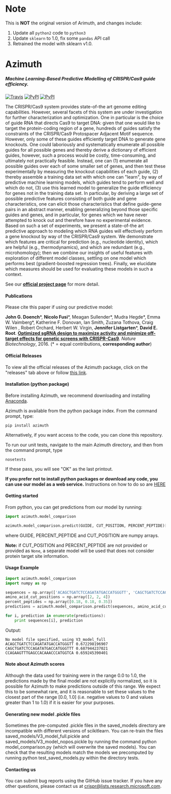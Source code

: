 # Note
This is **NOT** the original version of Arimuth, and changes include:

1. Update all `python2` code to `python3`
2. Update `sklearn` to 1.0, fix some `pandas` API call
3. Retrained the model with sklearn v1.0.

# Azimuth
##### Machine Learning-Based Predictive Modelling of CRISPR/Cas9 guide efficiency.
[![Travis](https://img.shields.io/travis/MicrosoftResearch/Azimuth.svg)](https://travis-ci.org/MicrosoftResearch/Azimuth) [![PyPI](https://img.shields.io/pypi/v/azimuth.svg)](https://pypi.python.org/pypi/azimuth) [![PyPI](https://img.shields.io/pypi/l/azimuth.svg)]()

The CRISPR/Cas9 system provides state-of-the art genome editing capabilities. However, several facets of this system are under investigation for further characterization and optimization. One in particular is the choice of guide RNA that directs Cas9 to target DNA: given that one would like to target the protein-coding region of a gene, hundreds of guides satisfy the constraints of the CRISPR/Cas9 Protospacer Adjacent Motif sequence. However, only some of these guides efficiently target DNA to generate gene knockouts. One could laboriously and systematically enumerate all possible guides for all possible genes and thereby derive a dictionary of efficient guides, however, such a process would be costly, time-consuming, and ultimately not practically feasible. Instead, one can (1) enumerate all possible guides over each of some smaller set of genes, and then test these experimentally by measuring the knockout capabilities of each guide, (2) thereby assemble a training data set with which one can "learn", by way of predictive machine learning models, which guides tend to perform well and which do not, (3) use this learned model to generalize the guide efficiency for genes not in the training data set. In particular, by deriving a large set of possible predictive features consisting of both guide and gene characteristics, one can elicit those characteristics that define guide-gene pairs in an abstract manner, enabling generalizing beyond those specific guides and genes, and in particular, for genes which we have never attempted to knock out and therefore have no experimental evidence. Based on such a set of experiments, we present a state-of-the art predictive approach to modeling which RNA guides will effectively perform a gene knockout by way of the CRISPR/Cas9 system. We demonstrate which features are critical for prediction (e.g., nucleotide identity), which are helpful (e.g., thermodynamics), and which are redundant (e.g., microhomology); then we combine our insights of useful features with exploration of different model classes, settling on one model which performs best (gradient-boosted regression trees). Finally, we elucidate which measures should be used for evaluating these models in such a context.

See our [**official project page**](https://www.microsoft.com/en-us/research/project/crispr/) for more detail.

#### Publications

Please cite this paper if using our predictive model:

**John G. Doench**\*, **Nicolo Fusi**\*, Meagan Sullender\*, Mudra Hegde\*, Emma W. Vaimberg\*, Katherine F. Donovan, Ian Smith, Zuzana Tothova, Craig Wilen , Robert Orchard, Herbert W. Virgin, **Jennifer Listgarten**\*, **David E. Root**.
[**Optimized sgRNA design to maximize activity and minimize off-target effects for genetic screens with CRISPR-Cas9**](https://doi.org/10.1038/nbt.3437). *Nature Biotechnology*, 2016.
(\* = equal contributions, **corresponding author**)

#### Official Releases

To view all the official releases of the Azimuth package, click on the "releases" tab above or follow [this link](https://github.com/MicrosoftResearch/Azimuth/releases).


#### Installation (python package)

Before installing Azimuth, we recommend downloading and installing [Anaconda](https://www.continuum.io/downloads).

Azimuth is available from the python package index. From the command prompt, type:

```shell
pip install azimuth
```

Alternatively, if you want access to the code, you can clone this repository.

To run our unit tests, navigate to the main Azimuth directory, and then from the command prompt, type
```shell
nosetests
```
If these pass, you will see "OK" as the last printout.

**If you prefer not to install python packages or download any code, you can use our model as a web service.** Instructions on how to do so are [HERE](https://www.microsoft.com/en-us/research/project/crispr/)

#### Getting started

From python, you can get predictions from our model by running:

```python
import azimuth.model_comparison

azimuth.model_comparison.predict(GUIDE, CUT_POSITION, PERCENT_PEPTIDE)[0]
```
where GUIDE, PERCENT_PEPTIDE and CUT_POSITION are numpy arrays.

**Note:** if CUT_POSITION and PERCENT_PEPTIDE are not provided or provided as `None`, a
separate model will be used that does not consider protein target site information.

#### Usage Example

```python
import azimuth.model_comparison
import numpy as np

sequences = np.array(['ACAGCTGATCTCCAGATATGACCATGGGTT', 'CAGCTGATCTCCAGATATGACCATGGGTTT', 'CCAGAAGTTTGAGCCACAAACCCATGGTCA'])
amino_acid_cut_positions = np.array([2, 2, 4])
percent_peptides = np.array([0.18, 0.18, 0.35])
predictions = azimuth.model_comparison.predict(sequences, amino_acid_cut_positions, percent_peptides)

for i, prediction in enumerate(predictions):
    print sequences[i], prediction
```

Output:
```
No model file specified, using V3_model_full
ACAGCTGATCTCCAGATATGACCATGGGTT 0.672298196907
CAGCTGATCTCCAGATATGACCATGGGTTT 0.687944237021
CCAGAAGTTTGAGCCACAAACCCATGGTCA 0.659245390401
```

#### Note about Azimuth scores

Although the data used for training were in the range 0.0 to 1.0, the predictions made by the final model are not explicitly normalized, so it is possible for Azimuth to make predictions outside of this range. We expect this to be somewhat rare, and it is reasonable to set these values to the closest part of the range \[0.0, 1.0\] (i.e. negative values to 0 and values greater than 1 to 1.0) if it is easier for your purposes.

#### Generating new model .pickle files

Sometimes the pre-computed .pickle files in the saved_models directory are incompatible with different versions of scikitlearn. You can re-train the files saved_models/V3_model_full.pickle and saved_models/V3_model_nopos.pickle by running the command python model_comparison.py (which will overwrite the saved models). You can check that the resulting models match the models we precomputed by running python test_saved_models.py within the directory tests.

#### Contacting us

You can submit bug reports using the GitHub issue tracker. If you have any other questions, please contact us at crispr@lists.research.microsoft.com.


